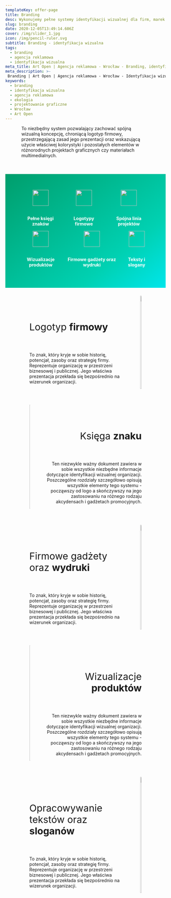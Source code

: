 ```yaml
---
templateKey: offer-page
title: Branding
desc: Wykonujemy pełne systemy identyfikacji wizualnej dla firm, marek i instytucji.
slug: branding
date: 2020-12-05T13:49:14.606Z
cover: /img/slider_1.jpg
icon: /img/pencil-ruler.svg
subtitle: Branding - identyfikacja wizualna
tags:
  - branding
  - agencja reklamowa
  - identyfikacja wizualna
meta_title: Art Open | Agencja reklamowa - Wrocław - Branding, identyfikacja wizualna, projektowanie graficzne, budowanie wizerunku marki
meta_description: >-
 Branding | Art Open | Agencja reklamowa - Wrocław - Identyfikacja wizualna to system służący kreowaniu wizerunku firmy bądź marki. Składają się na niego symbole graficzne i ich ściśle określone zastosowanie a także zasady postępowania w firmie, których zadaniem jest wygenerowanie spójnej i czytelnej identyfikacji rynkowej, służącej wyróżnieniu firmy (marki) na rynku.
keywords:
  - branding
  - identyfikacja wizualna
  - agencja reklamowa
  - ekologia
  - projektowanie graficzne
  - Wrocław
  - Art Open
---
```


<div style="margin-left:10%;margin-right:10%">
<p>To niezbędny system pozwalający zachować spójną wizualną koncepcję, chroniącą logotyp firmowy, przestrzegającą zasad jego prezentacji oraz wskazującą użycie właściwej kolorystyki i pozostałych elementów w różnorodnych projektach graficznych czy materiałach multimedialnych. </p>
</div>

<div style="margin-top:50px;min-height:200px;text-align:center;background-image: linear-gradient(141deg, rgb(0, 158, 108) 0%, rgb(0, 209, 178) 71%, rgb(0, 230, 235) 100%);padding:50px;color:white">
<div class="columns">
<div class="column">
<img src="/img/offer-icons/ksiega-znaku.svg" width="50px" />
</br></br>
<p><b>Pełne księgi znaków</b></p>
</div>
<div class="column">
<img src="/img/offer-icons/logotypy.svg" width="50px" />
</br></br>
<p><b>Logotypy firmowe</b></p>
</div>
<div class="column">
<img src="/img/offer-icons/linia-projektow.svg" width="50px" />
</br></br>
<p><b>Spójna linia projektów</b></p>
</div>
</div>
<div class="columns">
<div class="column">
<img src="/img/offer-icons/wizualizacje.svg" width="50px" />
</br></br>
<p><b>Wizualizacje produktów</b></p>
</div>
<div class="column">
<img src="/img/offer-icons/gadzety-firmowe.svg" width="50px" />
</br></br>
<p><b>Firmowe gadżety oraz wydruki</b></p>
</div>
<div class="column">
<img src="/img/offer-icons/teksty.svg" width="50px" />
</br></br>
<p><b>Teksty i slogany</b></p>
</div>

</div>

</div>

<div class="columns" style="margin-left:10%;margin-right:10%;padding:5%">
<div class="column" style="margin-top:50px;padding-right:30px">
<p style="font-size:30px">Logotyp <b>firmowy</b></p>
</br>
<p>
To znak, który kryje w sobie historię, potencjał, zasoby oraz strategię firmy. Reprezentuje organizację w przestrzeni biznesowej i publicznej. Jego właściwa prezentacja przekłada się bezpośrednio na wizerunek organizacji.
</p>
</div>
<div class="column" style="padding:0px">
<img class="oimg" width="100%" src="https://artopen.pl/images/2020/04/07/logotyp-skywater.jpg" />
</div>
</div>

<div class="columns" style="margin-left:10%;margin-right:10%;padding:5%">
<div class="column" style="padding:0px">
<img class="oimg" width="100%" src="https://artopen.pl/images/2020/04/07/ksiega-strzelin.jpg" />
</div>
<div class="column" style="margin-top:50px;text-align:right;padding-left:30px">
<p style="font-size:30px">Księga <b>znaku</b></p>
</br>
<p>
Ten niezwykle ważny dokument zawiera w sobie wszystkie niezbędne informacje dotyczące identyfikacji wizualnej organizacji. Poszczególne rozdziały szczegółowo opisują wszystkie elementy tego systemu - począwszy od logo a skończywszy na jego zastosowaniu na różnego rodzaju akcydensach i gadżetach promocyjnych.
</p>
</div>
</div>

<div class="columns" style="margin-left:10%;margin-right:10%;padding:5%">
<div class="column" style="margin-top:50px;padding-right:30px">
<p style="font-size:30px">Firmowe gadżety oraz <b>wydruki</b></p>
</br>
<p>
To znak, który kryje w sobie historię, potencjał, zasoby oraz strategię firmy. Reprezentuje organizację w przestrzeni biznesowej i publicznej. Jego właściwa prezentacja przekłada się bezpośrednio na wizerunek organizacji.
</p>
</div>
<div class="column" style="padding:0px">
<img class="oimg" width="100%" src="https://artopen.pl/images/2020/04/07/logotyp-skywater.jpg" />
</div>
</div>

<div class="columns" style="margin-left:10%;margin-right:10%;padding:5%">
<div class="column" style="padding:0px">
<img class="oimg" width="100%" src="https://artopen.pl/images/2020/04/07/ksiega-strzelin.jpg" />
</div>
<div class="column" style="margin-top:50px;text-align:right;padding-left:30px">
<p style="font-size:30px">Wizualizacje <b>produktów</b></p>
</br>
<p>
Ten niezwykle ważny dokument zawiera w sobie wszystkie niezbędne informacje dotyczące identyfikacji wizualnej organizacji. Poszczególne rozdziały szczegółowo opisują wszystkie elementy tego systemu - począwszy od logo a skończywszy na jego zastosowaniu na różnego rodzaju akcydensach i gadżetach promocyjnych.
</p>
</div>
</div>

<div class="columns" style="margin-left:10%;margin-right:10%;padding:5%">
<div class="column" style="margin-top:50px;padding-right:30px">
<p style="font-size:30px">Opracowywanie tekstów oraz <b>sloganów</b></p>
</br>
<p>
To znak, który kryje w sobie historię, potencjał, zasoby oraz strategię firmy. Reprezentuje organizację w przestrzeni biznesowej i publicznej. Jego właściwa prezentacja przekłada się bezpośrednio na wizerunek organizacji.
</p>
</div>
<div class="column" style="padding:0px">
<img class="oimg" width="100%" src="https://artopen.pl/images/2020/04/07/logotyp-skywater.jpg" />
</div>
</div>
